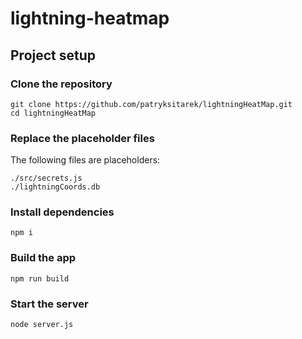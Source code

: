 # lightning-heatmap

## Project setup

### Clone the repository
```
git clone https://github.com/patryksitarek/lightningHeatMap.git
cd lightningHeatMap
```

### Replace the placeholder files
The following files are placeholders:
```
./src/secrets.js
./lightningCoords.db
```

### Install dependencies
```
npm i
```

### Build the app
```
npm run build
```

### Start the server
```
node server.js
```
